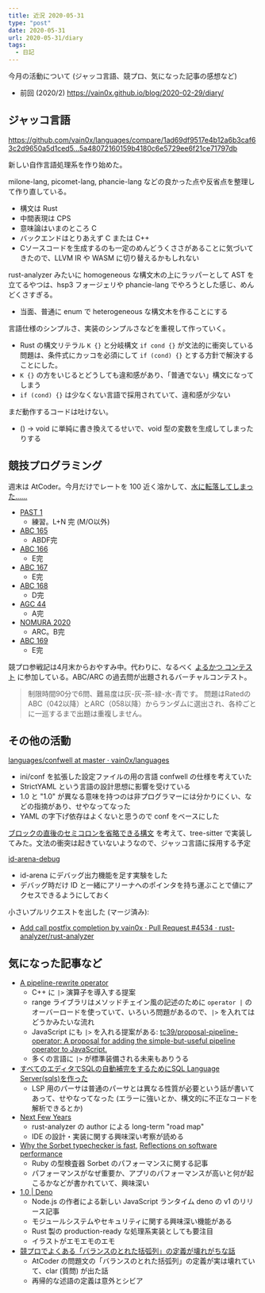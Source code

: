 ```yaml
---
title: 近況 2020-05-31
type: "post"
date: 2020-05-31
url: 2020-05-31/diary
tags:
  - 日記
---
```


今月の活動について (ジャッコ言語、競プロ、気になった記事の感想など)

<!--more-->

- 前回 (2020/2) <https://vain0x.github.io/blog/2020-02-29/diary/>

## ジャッコ言語

<https://github.com/vain0x/languages/compare/1ad69df9517e4b12a6b3caf63c2d9650a5d1ced5...5a48072160159b4180c6e5729ee6f21ce71797db>

新しい自作言語処理系を作り始めた。

milone-lang, picomet-lang, phancie-lang などの良かった点や反省点を整理して作り直している。

- 構文は Rust
- 中間表現は CPS
- 意味論はいまのところ C
- バックエンドはとりあえず C または C++
- Cソースコードを生成するのも一定のめんどうくささがあることに気づいてきたので、LLVM IR や WASM に切り替えるかもしれない

rust-analyzer みたいに homogeneous な構文木の上にラッパーとして AST を立てるやつは、hsp3 フォージェリや phancie-lang でやろうとした感じ、めんどくさすぎる。

- 当面、普通に enum で heterogeneous な構文木を作ることにする

言語仕様のシンプルさ、実装のシンプルさなどを重視して作っていく。

- Rust の構文リテラル `K {}` と分岐構文 `if cond {}` が文法的に衝突している問題は、条件式にカッコを必須にして `if (cond) {}` とする方針で解決することにした。
- `K {}` の方をいじるとどうしても違和感があり、「普通でない」構文になってしまう
- `if (cond) {}` は少なくない言語で採用されていて、違和感が少ない

まだ動作するコードは吐けない。

- () → void に単純に書き換えてるせいで、void 型の変数を生成してしまったりする

## 競技プログラミング

週末は AtCoder。今月だけでレートを 100 近く溶かして、[水に転落してしまった……](https://atcoder.jp/users/vain0/history/share/nomura2020?lang=ja)

- [PAST 1](https://atcoder.jp/contests/past201912-open/submissions?f.Task=&f.Language=&f.Status=&f.User=vain0)
    - 練習。L+N 完 (M/O以外)
- [ABC 165](https://atcoder.jp/contests/abc165/submissions?f.User=vain0)
    - ABDF完
- [ABC 166](https://atcoder.jp/contests/abc166/submissions?f.User=vain0)
    - E完
- [ABC 167](https://atcoder.jp/contests/abc167/submissions?f.User=vain0)
    - E完
- [ABC 168](https://atcoder.jp/contests/abc168/submissions?f.User=vain0)
    - D完
- [AGC 44](https://atcoder.jp/contests/agc044/submissions?f.User=vain0)
    - A完
- [NOMURA 2020](https://atcoder.jp/contests/nomura2020/submissions?f.User=vain0)
    - ARC。B完
- [ABC 169](https://atcoder.jp/contests/abc169/submissions?f.User=vain0)
    - E完

競プロ参戦記は4月末からおやすみ中。代わりに、なるべく [よるかつ コンテスト](https://twpf.jp/mikhail_kyopro) に参加している。ABC/ARC の過去問が出題されるバーチャルコンテスト。

> 制限時間90分で6問、難易度は灰-灰-茶-緑-水-青です。
> 問題はRatedのABC（042以降）とARC（058以降）からランダムに選出され、各枠ごとに一巡するまで出題は重複しません。

## その他の活動

[languages/confwell at master · vain0x/languages](https://github.com/vain0x/languages/tree/master/confwell)

- ini/conf を拡張した設定ファイルの用の言語 confwell の仕様を考えていた
- StrictYAML という言語の設計思想に影響を受けている
- 1.0 と "1.0" が異なる意味を持つのは非プログラマーには分かりにくい、などの指摘があり、せやなってなった
- YAML の字下げ依存はよくないと思うので conf をベースにした

[ブロックの直後のセミコロンを省略できる構文](https://github.com/vain0x/playground/blob/1df688865c8c8ccabe104f15003596e410695d21/play/2020-05-08-tree-sitter-rust/grammar.txt) を考えて、tree-sitter で実装してみた。文法の衝突は起きていないようなので、ジャッコ言語に採用する予定

[id-arena-debug](https://github.com/vain0x/playground/tree/ecb0e6ff3d8de177e73583e406ef39ef238e5b14/2020-05-28-id-arena-debug)

- id-arena にデバッグ出力機能を足す実験をした
- デバッグ時だけ ID と一緒にアリーナへのポインタを持ち運ぶことで値にアクセスできるようにしておく

小さいプルリクエストを出した (マージ済み):

- [Add call postfix completion by vain0x · Pull Request #4534 · rust-analyzer/rust-analyzer](https://github.com/rust-analyzer/rust-analyzer/pull/4534)

## 気になった記事など

- [A pipeline-rewrite operator](http://www.open-std.org/jtc1/sc22/wg21/docs/papers/2020/p2011r0.html)
    - C++ に `|>` 演算子を導入する提案
    - range ライブラリはメソッドチェイン風の記述のために `operator |` のオーバーロードを使っていて、いろいろ問題があるので、`|>` を入れてはどうかみたいな流れ
    - JavaScript にも `|>` を入れる提案がある: [tc39/proposal-pipeline-operator\: A proposal for adding the simple-but-useful pipeline operator to JavaScript.](https://github.com/tc39/proposal-pipeline-operator)
    - 多くの言語に `|>` が標準装備される未来もありうる
- [すべてのエディタでSQLの自動補完をするためにSQL Language Server(sqls)を作った](https://qiita.com/lighttiger2505/items/5782debc59ae163a4d81)
    - LSP 用のパーサは普通のパーサとは異なる性質が必要という話が書いてあって、せやなってなった (エラーに強いとか、構文的に不正なコードを解析できるとか)
- [Next Few Years](https://rust-analyzer.github.io/blog/2020/05/18/next-few-years.html)
    - rust-analyzer の author による long-term "road map"
    - IDE の設計・実装に関する興味深い考察が読める
- [Why the Sorbet typechecker is fast](https://blog.nelhage.com/post/why-sorbet-is-fast/), [Reflections on software performance](https://blog.nelhage.com/post/reflections-on-performance/)
    - Ruby の型検査器 Sorbet のパフォーマンスに関する記事
    - パフォーマンスがなぜ重要か、アプリのパフォーマンスが高いと何が起こるかなどが書かれていて、興味深い
- [1.0 | Deno](https://deno.land/v1)
    - Node.js の作者による新しい JavaScript ランタイム deno の v1 のリリース記事
    - モジュールシステムやセキュリティに関する興味深い機能がある
    - Rust 製の production-ready な処理系実装としても要注目
    - イラストがエモエモのエモ
- [競プロでよくある「バランスのとれた括弧列」の定義が壊れがちな話](http://not522.hatenablog.com/entry/2020/05/11/074644)
    - AtCoder の問題文の「バランスのとれた括弧列」の定義が実は壊れていて、clar (質問) が出た話
    - 再帰的な述語の定義は意外とシビア
